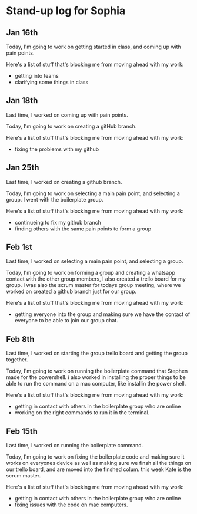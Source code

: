 # Stand-up log for Sophia

## Jan 16th
Today, I'm going to work on getting started in class, and coming up with pain points.

Here's a list of stuff that's blocking me from moving ahead with my work:
- getting into teams
- clarifying some things in class


## Jan 18th
Last time, I worked on coming up with pain points.

Today, I'm going to work on creating a gitHub branch.

Here's a list of stuff that's blocking me from moving ahead with my work:
- fixing the problems with my github


## Jan 25th
Last time, I worked on creating a github branch.

Today, I'm going to work on selecting a main pain point, and selecting a group. I went with the boilerplate group.

Here's a list of stuff that's blocking me from moving ahead with my work:
- continueing to fix my github branch
- finding others with the same pain points to form a group


## Feb 1st
Last time, I worked on selecting a main pain point, and selecting a group.

Today, I'm going to work on forming a group and creating a whatsapp contact with the other group members, I also created a trello board for my group. I was also the scrum master for todays group meeting, where we worked on created a github branch just for our group.

Here's a list of stuff that's blocking me from moving ahead with my work:
- getting everyone into the group and making sure we have the contact of everyone to be able to join our group chat.


## Feb 8th
Last time, I worked on starting the group trello board and getting the group together.

Today, I'm going to work on running the boilerplate command that Stephen made for the powershell. i also worked in installing the proper things to be able to run the command on a mac computer, like installin the power shell. 

Here's a list of stuff that's blocking me from moving ahead with my work:
- getting in contact with others in the boilerplate group who are online
- working on the right commands to run it in the terminal.

## Feb 15th
Last time, I worked on running the boilerplate command.

Today, I'm going to work on fixing the boilerplate code and making sure it works on everyones device as well as making sure we finsh all the things on our trello board, and are moved into the finshed colum. this week Kate is the scrum master. 

Here's a list of stuff that's blocking me from moving ahead with my work:
- getting in contact with others in the boilerplate group who are online
- fixing issues with the code on mac computers.
